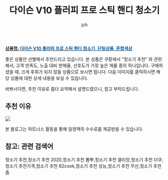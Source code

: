 ﻿---
layout: post
title: "다이슨 V10 플러피 프로 스틱 핸디 청소기"
author: jch
categories: [가전제품]
tags:
  [
    청소기 추천,
    청소기 추천 2020,
    청소기 추천 뽐뿌,
    청소기 추천 클리앙,
    청소기 추천 더쿠,
    청소기 추천가격,
    청소기 추천 82cook,
    청소기 추천 성능,
    청소기 추천 무선,
    청소기 추천 좀,
  ]
image: https://static.coupangcdn.com/image/retail/images/2020/05/07/15/7/bb398735-ccc9-49e1-a1b9-1019d519c683.jpg
description: "쿠팡에서 청소기 추천 관련 상품으로 가장 고객 선호도가 높은 제품 중 하나입니다."
---

<a href="https://link.coupang.com/re/AFFSDP?lptag=AF7868842&pageKey=1552654158&itemId=2656035672&vendorItemId=70646792262&traceid=V0-153-2e993ea594a79a14"><b>상품명: <font color='#01579B'>다이슨 V10 플러피 프로 스틱 핸디 청소기, 단일상품, 혼합색상</font></b></a>

좋은 상품만 선별해서 추천드리고 있습니다.
본 상품은 쿠팡에서 "청소기 추천" 와 관련해서, 고객 만족도, 노출 대비 판매율, 선호도가 가장 높은 제품 중의 하나입니다.
구매하셨을 때, 크게 후회가 되지 않을 상품으로 보시면 됩니다.
다음 이미지를 클릭하시면 해당 상품에 대한 상세 내용을 보실 수 있습니다.

바쁘시다면, 추천 이유로 좀더 요약해서 설명드렸으니, 참고 부탁드립니다.

## 추천 이유

<a href="https://link.coupang.com/re/AFFSDP?lptag=AF7868842&pageKey=1552654158&itemId=2656035672&vendorItemId=70646792262&traceid=V0-153-2e993ea594a79a14"><img src="https://thumbnail10.coupangcdn.com/thumbnails/remote/q89/image/retail/images/15621954527008-e82d0eb5-971e-49d5-acf8-49478ea336db.jpg"></a>

본 블로그는 파트너스 활동을 통해 일정액의 수수료를 제공받을 수 있습니다.

## 참고: 관련 검색어

청소기 추천,청소기 추천 2020,청소기 추천 뽐뿌,청소기 추천 클리앙,청소기 추천 더쿠,청소기 추천가격,청소기 추천 82cook,청소기 추천 성능,청소기 추천 무선,청소기 추천 좀
